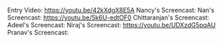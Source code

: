 Entry Video: https://youtu.be/42kXdgX8E5A
Nancy's Screencast:
Nan's Screencast: https://youtu.be/5k6U-edtOF0
Chittaranjan's Screencast:
Adeel's Screencast:
Niraj's Screencast: https://youtu.be/UDXzdG5pqAU
Pranav's Screencast: 